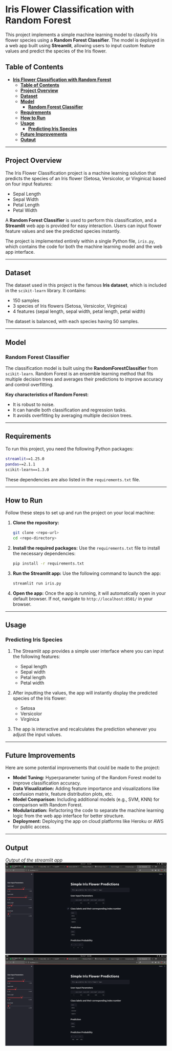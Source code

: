 # **Iris Flower Classification with Random Forest**

This project implements a simple machine learning model to classify Iris flower species using a **Random Forest Classifier**. The model is deployed in a web app built using **Streamlit**, allowing users to input custom feature values and predict the species of the Iris flower.

## **Table of Contents**
- [**Iris Flower Classification with Random Forest**](#iris-flower-classification-with-random-forest)
  - [**Table of Contents**](#table-of-contents)
  - [**Project Overview**](#project-overview)
  - [**Dataset**](#dataset)
  - [**Model**](#model)
    - [**Random Forest Classifier**](#random-forest-classifier)
  - [**Requirements**](#requirements)
  - [**How to Run**](#how-to-run)
  - [**Usage**](#usage)
    - [**Predicting Iris Species**](#predicting-iris-species)
  - [**Future Improvements**](#future-improvements)
  - [**Output**](#output)

---

## **Project Overview**

The Iris Flower Classification project is a machine learning solution that predicts the species of an Iris flower (Setosa, Versicolor, or Virginica) based on four input features:
- Sepal Length
- Sepal Width
- Petal Length
- Petal Width

A **Random Forest Classifier** is used to perform this classification, and a **Streamlit** web app is provided for easy interaction. Users can input flower feature values and see the predicted species instantly.

The project is implemented entirely within a single Python file, `iris.py`, which contains the code for both the machine learning model and the web app interface.

---

## **Dataset**

The dataset used in this project is the famous **Iris dataset**, which is included in the `scikit-learn` library. It contains:
- 150 samples
- 3 species of Iris flowers (Setosa, Versicolor, Virginica)
- 4 features (sepal length, sepal width, petal length, petal width)

The dataset is balanced, with each species having 50 samples.

---

## **Model**

### **Random Forest Classifier**
The classification model is built using the **RandomForestClassifier** from `scikit-learn`. Random Forest is an ensemble learning method that fits multiple decision trees and averages their predictions to improve accuracy and control overfitting.

**Key characteristics of Random Forest:**
- It is robust to noise.
- It can handle both classification and regression tasks.
- It avoids overfitting by averaging multiple decision trees.

---

## **Requirements**

To run this project, you need the following Python packages:

```bash
streamlit==1.25.0
pandas==2.1.1
scikit-learn==1.3.0
```

These dependencies are also listed in the `requirements.txt` file.

---

## **How to Run**

Follow these steps to set up and run the project on your local machine:

1. **Clone the repository:**
   ```bash
   git clone <repo-url>
   cd <repo-directory>
   ```

2. **Install the required packages:**
   Use the `requirements.txt` file to install the necessary dependencies:
   ```bash
   pip install -r requirements.txt
   ```

3. **Run the Streamlit app:**
   Use the following command to launch the app:
   ```bash
   streamlit run iris.py
   ```

4. **Open the app:**
   Once the app is running, it will automatically open in your default browser. If not, navigate to `http://localhost:8501/` in your browser.

---

## **Usage**

### **Predicting Iris Species**

1. The Streamlit app provides a simple user interface where you can input the following features:
   - Sepal length
   - Sepal width
   - Petal length
   - Petal width

2. After inputting the values, the app will instantly display the predicted species of the Iris flower:
   - Setosa
   - Versicolor
   - Virginica

3. The app is interactive and recalculates the prediction whenever you adjust the input values.

---

## **Future Improvements**

Here are some potential improvements that could be made to the project:
- **Model Tuning:** Hyperparameter tuning of the Random Forest model to improve classification accuracy.
- **Data Visualization:** Adding feature importance and visualizations like confusion matrix, feature distribution plots, etc.
- **Model Comparison:** Including additional models (e.g., SVM, KNN) for comparison with Random Forest.
- **Modularization:** Refactoring the code to separate the machine learning logic from the web app interface for better structure.
- **Deployment:** Deploying the app on cloud platforms like Heroku or AWS for public access.

---

## **Output**
*Output of the streamlit app*
![Output 1](output/out1.png)
![Output 2](output/out2.png)
